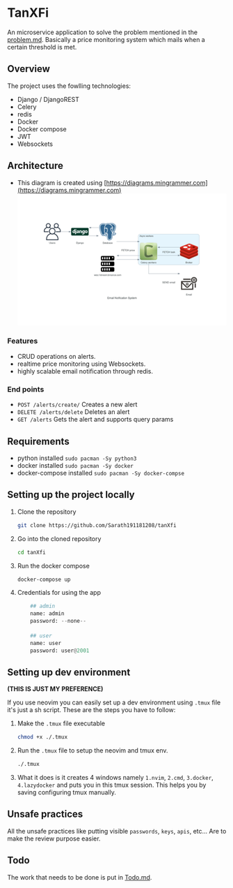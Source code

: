 # TanXFi 
An microservice application to solve the problem mentioned in the [problem.md](problem.md).
Basically a price monitoring system which mails when a certain threshold is met.

## Overview 
The project uses the fowlling technologies: 
- Django / DjangoREST 
- Celery 
- redis
- Docker 
- Docker compose 
- JWT 
- Websockets

## Architecture 
- This diagram is created using [https://diagrams.mingrammer.com](https://diagrams.mingrammer.com)
![Architecture diagram](./assets/email_notfication_system.png)

### Features 
- CRUD operations on alerts.
- realtime price monitoring using Websockets.
- highly scalable email notification through redis.
    
### End points 

- `POST /alerts/create/` Creates a new alert 
- `DELETE /alerts/delete` Deletes an alert 
- `GET /alerts` Gets the alert and supports query params

## Requirements 
- python installed `sudo pacman -Sy python3`
- docker installed `sudo pacman -Sy docker`
- docker-compose installed `sudo pacman -Sy docker-compse`

## Setting up the project locally 

1. Clone the repository
    ```bash
    git clone https://github.com/Sarath191181208/tanXfi
    ```
2. Go into the cloned repository
    ```bash
    cd tanXfi
    ```
3. Run the docker compose
    ```bash
    docker-compose up 
    ```
4. Credentials for using the app
    ```python
        ## admin
        name: admin 
        password: --none--
    
        ## user
        name: user
        password: user@2001
    ```

## Setting up dev environment 
**(THIS IS JUST MY PREFERENCE)**

If you use neovim you can easily set up a dev environment using `.tmux` file it's just a sh script.
These are the steps you have to follow:

1. Make the `.tmux` file executable
    ```bash
    chmod +x ./.tmux
    ```
2. Run the `.tmux` file to setup the neovim and tmux env.

    ```bash
    ./.tmux
    ```
3. What it does is it creates 4 windows namely `1.nvim`, `2.cmd`, `3.docker`, `4.lazydocker` and puts you in this tmux session. This helps you by saving configuring tmux manually.

## Unsafe practices 
All the unsafe practices like putting visible `passwords`, `keys`, `apis`, etc... Are to make the review purpose easier.

## Todo 
The work that needs to be done is put in [Todo.md](Todo.md).
